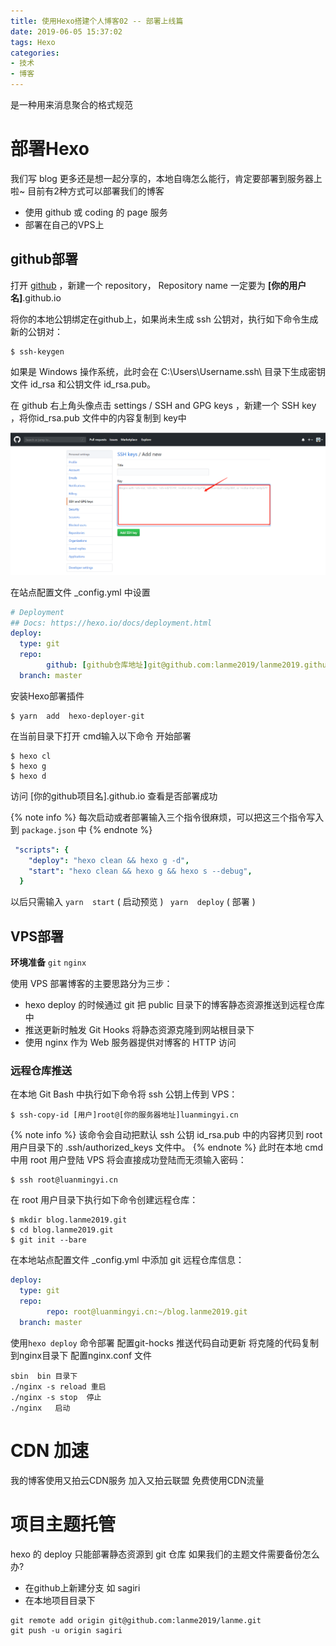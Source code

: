 ```yaml
---
title: 使用Hexo搭建个人博客02 -- 部署上线篇
date: 2019-06-05 15:37:02
tags: Hexo
categories:
- 技术
- 博客
---
```

是一种用来消息聚合的格式规范
<!--more-->

#  部署Hexo
我们写 blog 更多还是想一起分享的，本地自嗨怎么能行，肯定要部署到服务器上啦~
目前有2种方式可以部署我们的博客 
-  使用 github 或  coding 的 page 服务
-  部署在自己的VPS上

##  github部署

打开  [github](https://github.com) ，新建一个 repository， Repository name 一定要为 **[你的用户名]**.github.io

将你的本地公钥绑定在github上，如果尚未生成 ssh 公钥对，执行如下命令生成新的公钥对：

```shell
$ ssh-keygen
```
如果是 Windows 操作系统，此时会在 C:\Users\Username\.ssh\ 目录下生成密钥文件 id_rsa 和公钥文件 id_rsa.pub。

在 github 右上角头像点击 settings /  SSH and  GPG keys ，新建一个 SSH key ，将你id_rsa.pub 文件中的内容复制到 key中

![new SHH key](/images/hexo-init/hexo2.jpg)

在站点配置文件 _config.yml 中设置
``` yaml  _config.yml
# Deployment
## Docs: https://hexo.io/docs/deployment.html
deploy:
  type: git
  repo:
        github: [github仓库地址]git@github.com:lanme2019/lanme2019.github.io.git
  branch: master
```

安装Hexo部署插件
```shell
$ yarn  add  hexo-deployer-git
```

在当前目录下打开 cmd输入以下命令 开始部署					 
```shell
$ hexo cl
$ hexo g
$ hexo d
```
访问  [你的github项目名].github.io   查看是否部署成功

{% note info %}
每次启动或者部署输入三个指令很麻烦，可以把这三个指令写入到 `package.json` 中
{% endnote %}
```yaml
 "scripts": {
    "deploy": "hexo clean && hexo g -d",
    "start": "hexo clean && hexo g && hexo s --debug",
  }
```
以后只需输入  `yarn  start` ( 启动预览 )  ` yarn  deploy` ( 部署 )  

## VPS部署
**环境准备**
`git`
`nginx`

使用 VPS 部署博客的主要思路分为三步：

- hexo deploy 的时候通过 git 把 public 目录下的博客静态资源推送到远程仓库中
- 推送更新时触发 Git Hooks 将静态资源克隆到网站根目录下
- 使用 nginx 作为 Web 服务器提供对博客的 HTTP 访问

### 远程仓库推送
在本地 Git Bash 中执行如下命令将 ssh 公钥上传到 VPS：
```shell
$ ssh-copy-id [用户]root@[你的服务器地址]luanmingyi.cn  
```
{% note info %}
该命令会自动把默认 ssh 公钥 id_rsa.pub 中的内容拷贝到 root 用户目录下的 .ssh/authorized_keys 文件中。
{% endnote %}
此时在本地 cmd 中用 root 用户登陆 VPS 将会直接成功登陆而无须输入密码：
```shell
$ ssh root@luanmingyi.cn
```
在 root 用户目录下执行如下命令创建远程仓库：
```shell
$ mkdir blog.lanme2019.git
$ cd blog.lanme2019.git
$ git init --bare

```
在本地站点配置文件 _config.yml 中添加 git 远程仓库信息：
```yaml
deploy:
  type: git
  repo:
        repo: root@luanmingyi.cn:~/blog.lanme2019.git
  branch: master
```
使用`hexo deploy` 命令部署
配置git-hocks  推送代码自动更新
将克隆的代码复制到nginx目录下
配置nginx.conf 文件 
```shell
sbin  bin 目录下
./nginx -s reload 重启
./nginx -s stop  停止
./nginx   启动
```

#  CDN 加速
我的博客使用又拍云CDN服务  加入又拍云联盟  免费使用CDN流量


#   项目主题托管
hexo 的 deploy  只能部署静态资源到 git 仓库  如果我们的主题文件需要备份怎么办?

- 在github上新建分支  如 sagiri
- 在本地项目目录下  
```shell
git remote add origin git@github.com:lanme2019/lanme.git
git push -u origin sagiri
```





